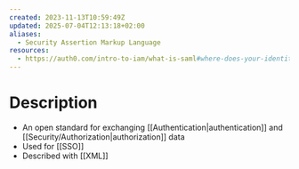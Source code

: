 ```yaml
---
created: 2023-11-13T10:59:49Z
updated: 2025-07-04T12:13:18+02:00
aliases:
  - Security Assertion Markup Language
resources:
  - https://auth0.com/intro-to-iam/what-is-saml#where-does-your-identity-platform-idp-fit-with-saml-20-and-single-sign-on
---
```

# Description
- An open standard for exchanging [[Authentication|authentication]] and [[Security/Authorization|authorization]] data
- Used for [[SSO]]
- Described with [[XML]]
